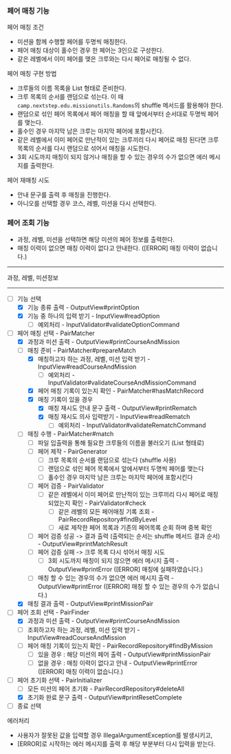 ### 페어 매칭 기능
페어 매칭 조건
- 미션을 함께 수행할 페어를 두명씩 매칭한다.
- 페어 매칭 대상이 홀수인 경우 한 페어는 3인으로 구성한다.
- 같은 레벨에서 이미 페어를 맺은 크루와는 다시 페어로 매칭될 수 없다.

페어 매칭 구현 방법
- 크루들의 이름 목록을 List<String> 형태로 준비한다.
- 크루 목록의 순서를 랜덤으로 섞는다. 이 때 `camp.nextstep.edu.missionutils.Randoms`의 shuffle 메서드를 활용해야 한다.
- 랜덤으로 섞인 페어 목록에서 페어 매칭을 할 때 앞에서부터 순서대로 두명씩 페어를 맺는다.
- 홀수인 경우 마지막 남은 크루는 마지막 페어에 포함시킨다.
- 같은 레벨에서 이미 페어로 만난적이 있는 크루끼리 다시 페어로 매칭 된다면 크루 목록의 순서를 다시 랜덤으로 섞어서 매칭을 시도한다.
- 3회 시도까지 매칭이 되지 않거나 매칭을 할 수 있는 경우의 수가 없으면 에러 메시지를 출력한다.

페어 재매칭 시도
- 안내 문구를 출력 후 매칭을 진행한다.
- 아니오를 선택할 경우 코스, 레벨, 미션을 다시 선택한다.

### 페어 조회 기능
- 과정, 레벨, 미션을 선택하면 해당 미션의 페어 정보를 출력한다.
- 매칭 이력이 없으면 매칭 이력이 없다고 안내한다. ([ERROR] 매칭 이력이 없습니다.)

---
과정, 레벨, 미션정보



---

- [ ] 기능 선택
  - [x] 기능 종류 출력 - OutputView#printOption
  - [x] 기능 중 하나의 입력 받기 - InputView#readOption
    - [ ] 예외처리 - InputValidator#validateOptionCommand
  
- [ ] 페어 매칭 선택 - PairMatcher
  - [x] 과정과 미션 출력 - OutputView#printCourseAndMission
  - [ ] 매칭 준비 - PairMatcher#prepareMatch
    - [x] 매칭하고자 하는 과정, 레벨, 미션 입력 받기 - InputView#readCourseAndMission
      - [ ] 예외처리 - InputValidator#validateCourseAndMissionCommand
    - [x] 페어 매칭 기록이 있는지 확인 - PairMatcher#hasMatchRecord
    - [x] 매칭 기록이 있을 경우
      - [x] 매칭 재시도 안내 문구 출력 - OutputView#printRematch
      - [x] 매칭 재시도 의사 입력받기 - InputView#readRematch
        - [ ] 예외처리 - InputValidator#validateRematchCommand
  - [ ] 매칭 수행 - PairMatcher#match
    - [ ] 파일 입출력을 통해 필요한 크루들의 이름을 불러오기 (List<String> 형태로)
    - [ ] 페어 제작 - PairGenerator
      - [ ] 크루 목록의 순서를 랜덤으로 섞는다 (shuffle 사용)
      - [ ] 랜덤으로 섞인 페어 목록에서 앞에서부터 두명씩 페어를 맺는다
      - [ ] 홀수인 경우 마지막 남은 크루는 마지막 페어에 포함시킨다
    - [ ] 페어 검증 - PairValidator
      - [ ] 같은 레벨에서 이미 페어로 만난적이 있는 크루끼리 다시 페어로 매칭 되었는지 확인 - PairValidator#check
        - [ ] 같은 레벨의 모든 페어매칭 기록 조회 - PairRecordRepository#findByLevel
        - [ ] 새로 제작한 페어 목록과 기존의 페어목록 순회 하며 중복 확인
    - [ ] 페어 검증 성공 -> 결과 출력 (출력되는 순서는 shuffle 메서드 결과 순서) - OutputView#printMatchResult
    - [ ] 페어 검증 실패 -> 크루 목록 다시 섞어서 매칭 시도
      - [ ] 3회 시도까지 매칭이 되지 않으면 에러 메시지 출력 - OutputView#printError ([ERROR] 매칭에 실패하였습니다.)
    - [ ] 매칭 할 수 있는 경우의 수가 없으면 에러 메시지 출력 - OutputView#printError ([ERROR] 매칭 할 수 있는 경우의 수가 없습니다.)
  - [x] 매칭 결과 출력 - OutputView#printMissionPair

- [ ] 페어 조회 선택 - PairFinder
    - [x] 과정과 미션 출력 - OutputView#printCourseAndMission
    - [ ] 조회하고자 하는 과정, 레벨, 미션 입력 받기 - InputView#readCourseAndMission
    - [ ] 페어 매칭 기록이 있는지 확인 - PairRecordRepository#findByMission
      - [ ] 있을 경우 : 해당 미션의 페어 출력 - OutputView#printMissionPair
      - [ ] 없을 경우 : 매칭 이력이 없다고 안내 - OutputView#printError ([ERROR] 매칭 이력이 없습니다.)
  
- [ ] 페어 초기화 선택 - PairInitializer
    - [ ] 모든 미션의 페어 초기화 - PairRecordRepository#deleteAll
    - [x] 초기화 완료 문구 출력 - OutputView#printResetComplete
  
- [ ] 종료 선택

에러처리
- 사용자가 잘못된 값을 입력할 경우 IllegalArgumentException를 발생시키고,
- [ERROR]로 시작하는 에러 메시지를 출력 후 해당 부분부터 다시 입력을 받는다.
